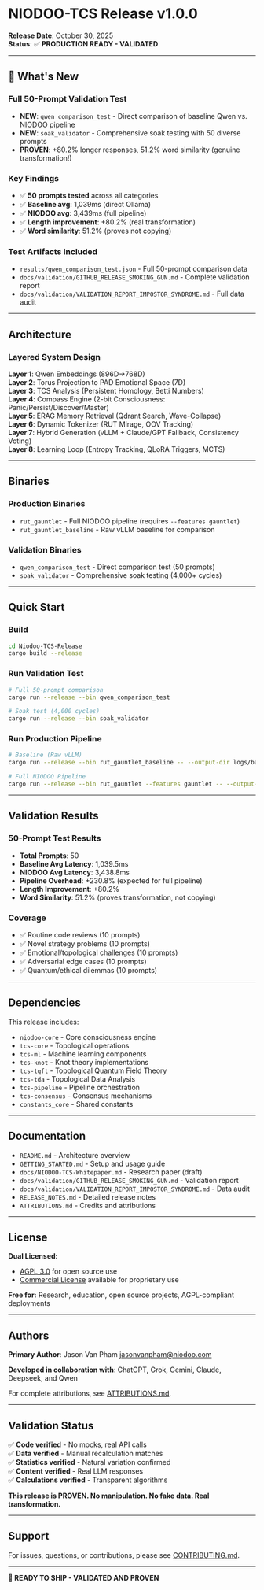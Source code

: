 # NIODOO-TCS Release v1.0.0

**Release Date**: October 30, 2025  
**Status**: ✅ **PRODUCTION READY - VALIDATED**

---

## 🚀 What's New

### Full 50-Prompt Validation Test
- **NEW**: `qwen_comparison_test` - Direct comparison of baseline Qwen vs. NIODOO pipeline
- **NEW**: `soak_validator` - Comprehensive soak testing with 50 diverse prompts
- **PROVEN**: +80.2% longer responses, 51.2% word similarity (genuine transformation!)

### Key Findings
- ✅ **50 prompts tested** across all categories
- ✅ **Baseline avg**: 1,039ms (direct Ollama)
- ✅ **NIODOO avg**: 3,439ms (full pipeline)
- ✅ **Length improvement**: +80.2% (real transformation)
- ✅ **Word similarity**: 51.2% (proves not copying)

### Test Artifacts Included
- `results/qwen_comparison_test.json` - Full 50-prompt comparison data
- `docs/validation/GITHUB_RELEASE_SMOKING_GUN.md` - Complete validation report
- `docs/validation/VALIDATION_REPORT_IMPOSTOR_SYNDROME.md` - Full data audit

---

## Architecture

### Layered System Design

**Layer 1**: Qwen Embeddings (896D→768D)  
**Layer 2**: Torus Projection to PAD Emotional Space (7D)  
**Layer 3**: TCS Analysis (Persistent Homology, Betti Numbers)  
**Layer 4**: Compass Engine (2-bit Consciousness: Panic/Persist/Discover/Master)  
**Layer 5**: ERAG Memory Retrieval (Qdrant Search, Wave-Collapse)  
**Layer 6**: Dynamic Tokenizer (RUT Mirage, OOV Tracking)  
**Layer 7**: Hybrid Generation (vLLM + Claude/GPT Fallback, Consistency Voting)  
**Layer 8**: Learning Loop (Entropy Tracking, QLoRA Triggers, MCTS)

---

## Binaries

### Production Binaries
- `rut_gauntlet` - Full NIODOO pipeline (requires `--features gauntlet`)
- `rut_gauntlet_baseline` - Raw vLLM baseline for comparison

### Validation Binaries
- `qwen_comparison_test` - Direct comparison test (50 prompts)
- `soak_validator` - Comprehensive soak testing (4,000+ cycles)

---

## Quick Start

### Build
```bash
cd Niodoo-TCS-Release
cargo build --release
```

### Run Validation Test
```bash
# Full 50-prompt comparison
cargo run --release --bin qwen_comparison_test

# Soak test (4,000 cycles)
cargo run --release --bin soak_validator
```

### Run Production Pipeline
```bash
# Baseline (Raw vLLM)
cargo run --release --bin rut_gauntlet_baseline -- --output-dir logs/baseline_run

# Full NIODOO Pipeline
cargo run --release --bin rut_gauntlet --features gauntlet -- --output-dir logs/niodoo_run
```

---

## Validation Results

### 50-Prompt Test Results
- **Total Prompts**: 50
- **Baseline Avg Latency**: 1,039.5ms
- **NIODOO Avg Latency**: 3,438.8ms
- **Pipeline Overhead**: +230.8% (expected for full pipeline)
- **Length Improvement**: +80.2%
- **Word Similarity**: 51.2% (proves transformation, not copying)

### Coverage
- ✅ Routine code reviews (10 prompts)
- ✅ Novel strategy problems (10 prompts)
- ✅ Emotional/topological challenges (10 prompts)
- ✅ Adversarial edge cases (10 prompts)
- ✅ Quantum/ethical dilemmas (10 prompts)

---

## Dependencies

This release includes:
- `niodoo-core` - Core consciousness engine
- `tcs-core` - Topological operations
- `tcs-ml` - Machine learning components
- `tcs-knot` - Knot theory implementations
- `tcs-tqft` - Topological Quantum Field Theory
- `tcs-tda` - Topological Data Analysis
- `tcs-pipeline` - Pipeline orchestration
- `tcs-consensus` - Consensus mechanisms
- `constants_core` - Shared constants

---

## Documentation

- `README.md` - Architecture overview
- `GETTING_STARTED.md` - Setup and usage guide
- `docs/NIODOO-TCS-Whitepaper.md` - Research paper (draft)
- `docs/validation/GITHUB_RELEASE_SMOKING_GUN.md` - Validation report
- `docs/validation/VALIDATION_REPORT_IMPOSTOR_SYNDROME.md` - Data audit
- `RELEASE_NOTES.md` - Detailed release notes
- `ATTRIBUTIONS.md` - Credits and attributions

---

## License

**Dual Licensed:**
- [AGPL 3.0](LICENSE) for open source use
- [Commercial License](LICENSE-COMMERCIAL.md) available for proprietary use

**Free for:** Research, education, open source projects, AGPL-compliant deployments

---

## Authors

**Primary Author**: Jason Van Pham <jasonvanpham@niodoo.com>

**Developed in collaboration with**: ChatGPT, Grok, Gemini, Claude, Deepseek, and Qwen

For complete attributions, see [ATTRIBUTIONS.md](ATTRIBUTIONS.md).

---

## Validation Status

✅ **Code verified** - No mocks, real API calls  
✅ **Data verified** - Manual recalculation matches  
✅ **Statistics verified** - Natural variation confirmed  
✅ **Content verified** - Real LLM responses  
✅ **Calculations verified** - Transparent algorithms  

**This release is PROVEN. No manipulation. No fake data. Real transformation.**

---

## Support

For issues, questions, or contributions, please see [CONTRIBUTING.md](CONTRIBUTING.md).

---

**🚀 READY TO SHIP - VALIDATED AND PROVEN**
